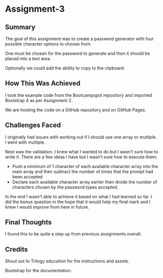 # Assignment-3

## Summary

The goal of this assignment was to create a password generator with four possible character options to choose from. 

One must be chosen for the password to generate and then it should be placed into a text area. 

Optionally we could add the ability to copy to the clipboard.

## How This Was Achieved

I took the example code from the Bootcampspot repository and imported Bootstrap 4 as per Assignment 2. 

We are hosting the code on a GitHub repository and on GitHub Pages.

## Challenges Faced

I originally had issues with working out if I should use one array or multiple. I went with multiple.

Next was the validation. I knew what I wanted to do but I wasn't sure how to write it. There are a few ideas I have but I wasn't sure how to execute them:

* Push a minimum of 1 character of each available character array into the main array and then subtract the number of times that the prompt had been accepted
* Declare each available character array earlier then divide the number of characters chosen by the password types accepted.

In the end I wasn't able to achieve it based on what I had learned so far. I did the bonus question in the hope that it would help my final mark and I knew I would improve from here in future.

## Final Thoughts

I found this to be quite a step up from previous assignments overall.

## Credits

Shout out to Trilogy education for the instructions and assets.

Bootstrap for the documentation.
